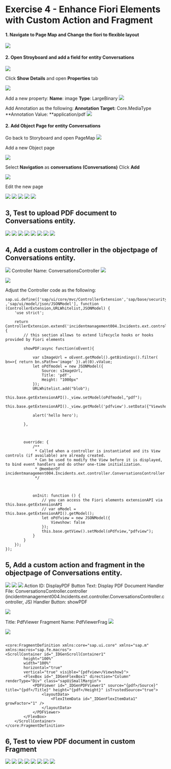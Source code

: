 <div class="draftWatermark"></div>

# Exercise 4 - Enhance Fiori Elements with  Custom Action and Fragment


#### 1. Navigate to Page Map and Change the fiori to flexible layout
![](vx_images/image-38.png)

#### 2. Open Stroyboard and add a field for entity **Conversations**
![](vx_images/image.png)

Click **Show Details** and open **Properties** tab 

![](vx_images/image-1.png)

Add a new property:
**Name**: image
**Type**: LargeBinary
![](vx_images/image-2.png)

Add Annotation as the following:
**Annotation Target:** Core.MediaType
**Annotation Value: **application/pdf
![](vx_images/image-3.png)


#### 2. Add Object Page for entity Conversations

Go back to Storyboard and open PageMap
![](vx_images/image-4.png)

Add a new Object page

![](vx_images/image-5.png)

Select **Navigation** as **conversations (Conversations)**
Click **Add**

![](vx_images/image-6.png)

Edit the new page

![](vx_images/image-7.png)
![](vx_images/image-8.png)
![](vx_images/image-9.png)
![](vx_images/image-10.png)
![](vx_images/image-11.png)

## 3, Test to upload PDF document to Conversations entity.
![](vx_images/image-13.png)
![](vx_images/image-14.png)
![](vx_images/image-12.png)
![](vx_images/image-15.png)
![](vx_images/image-16.png)
![](vx_images/image-17.png)
![](vx_images/image-18.png)
![](vx_images/image-19.png)

## 4, Add a custom controller in the objectpage of Conversations entity.

![](vx_images/image-20.png)
Controller Name: ConversationsController
![](vx_images/image-21.png)

![](vx_images/image-22.png)

Adjust the Controller code as the following:


```
sap.ui.define(['sap/ui/core/mvc/ControllerExtension','sap/base/security/URLWhitelist' ,'sap/ui/model/json/JSONModel'], function (ControllerExtension,URLWhitelist,JSONModel) {
	'use strict';

	return ControllerExtension.extend('incidentmanagement004.Incidents.ext.controller.ConversationsController', {
		// this section allows to extend lifecycle hooks or hooks provided by Fiori elements
		
		showPDF:async function(oEvent){

			var sImageUrl = oEvent.getModel().getBindings().filter( bn=>{ return bn.sPath=='image' }).at(0).vValue;
			let oPdfmodel = new JSONModel({
				Source: sImageUrl,
				Title: 'pdf',
				Height: "1000px"
			});
			URLWhitelist.add("blob");
			this.base.getExtensionAPI()._view.setModel(oPdfmodel,"pdf");
			this.base.getExtensionAPI()._view.getModel('pdfview').setData({"Viewshow":true});

			alert('hello hero');

		},
		
		
		
		override: {
			/**
             * Called when a controller is instantiated and its View controls (if available) are already created.
             * Can be used to modify the View before it is displayed, to bind event handlers and do other one-time initialization.
             * @memberOf incidentmanagement004.Incidents.ext.controller.ConversationsController
             */



			onInit: function () {
				// you can access the Fiori elements extensionAPI via this.base.getExtensionAPI
				// var oModel = this.base.getExtensionAPI().getModel();
				let oPdfview = new JSONModel({
					Viewshow: false
				});
				this.base.getView().setModel(oPdfview,"pdfview");
			}
		}
	});
});

```
## 5, Add a custom action and fragment in the objectpage of Conversations entity.
![](vx_images/image-23.png)
![](vx_images/image-24.png)
![](vx_images/image-27.png)
Action ID: DisplayPDF
Button Text: Display PDF Document
Handler File: ConversationsController.controller (incidentmanagement004.Incidents.ext.controller.ConversationsController.controller, JS)
Handler Button: showPDF

![](vx_images/image-25.png)

Title: PdfViewer
Fragment Name: PdfViewerFrag
![](vx_images/image-26.png)

![](vx_images/image-28.png)

```

<core:FragmentDefinition xmlns:core="sap.ui.core" xmlns="sap.m" xmlns:macros="sap.fe.macros">
<ScrollContainer id="_IDGenScrollContainer1"
		height="100%"
		width="100%"
		horizontal="true"
		vertical="true" visible="{pdfview>/Viewshow}">
		<FlexBox id="_IDGenFlexBox1" direction="Column" renderType="Div" class="sapUiSmallMargin">
			<PDFViewer id="_IDGenPDFViewer1" source="{pdf>/Source}"  title="{pdf>/Title}" height="{pdf>/Height}" isTrustedSource="true">
				<layoutData>
					<FlexItemData id="_IDGenFlexItemData1" growFactor="1" />
				</layoutData>
			</PDFViewer>
		</FlexBox>
	</ScrollContainer>
</core:FragmentDefinition>

```

## 6, Test to view PDF document in custom Fragment

![](vx_images/image-30.png)
![](vx_images/image-29.png)
![](vx_images/image-31.png)
![](vx_images/image-33.png)
![](vx_images/image-34.png)
![](vx_images/image-35.png)
![](vx_images/image-36.png)
![](vx_images/image-37.png)












